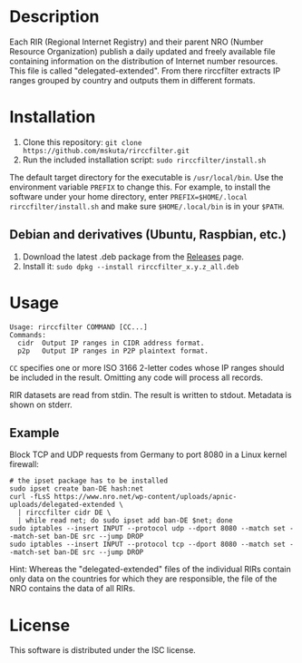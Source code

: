 Description
===========

Each RIR (Regional Internet Registry) and their parent NRO (Number Resource Organization) publish a daily updated and freely available file containing information on the distribution of Internet number resources. This file is called "delegated-extended". From there rirccfilter extracts IP ranges grouped by country and outputs them in different formats.


Installation
============

1. Clone this repository: `git clone https://github.com/mskuta/rirccfilter.git`
2. Run the included installation script: `sudo rirccfilter/install.sh`

The default target directory for the executable is `/usr/local/bin`. Use the environment variable `PREFIX` to change this. For example, to install the software under your home directory, enter `PREFIX=$HOME/.local rirccfilter/install.sh` and make sure `$HOME/.local/bin` is in your `$PATH`.

Debian and derivatives (Ubuntu, Raspbian, etc.) 
-----------------------------------------------

1. Download the latest .deb package from the [Releases](https://github.com/mskuta/rirccfilter/releases/latest) page.
2. Install it: `sudo dpkg --install rirccfilter_x.y.z_all.deb`


Usage
=====

```
Usage: rirccfilter COMMAND [CC...]
Commands:
  cidr  Output IP ranges in CIDR address format.
  p2p   Output IP ranges in P2P plaintext format.
```

`CC` specifies one or more ISO 3166 2-letter codes whose IP ranges should be included in the result. Omitting any code will process all records.

RIR datasets are read from stdin. The result is written to stdout. Metadata is shown on stderr.

Example
-------

Block TCP and UDP requests from Germany to port 8080 in a Linux kernel firewall:
```shell
# the ipset package has to be installed
sudo ipset create ban-DE hash:net
curl -fLsS https://www.nro.net/wp-content/uploads/apnic-uploads/delegated-extended \
  | rirccfilter cidr DE \
  | while read net; do sudo ipset add ban-DE $net; done
sudo iptables --insert INPUT --protocol udp --dport 8080 --match set --match-set ban-DE src --jump DROP
sudo iptables --insert INPUT --protocol tcp --dport 8080 --match set --match-set ban-DE src --jump DROP
```

Hint: Whereas the "delegated-extended" files of the individual RIRs contain only data on the countries for which they are responsible, the file of the NRO contains the data of all RIRs.


License
=======

This software is distributed under the ISC license.


